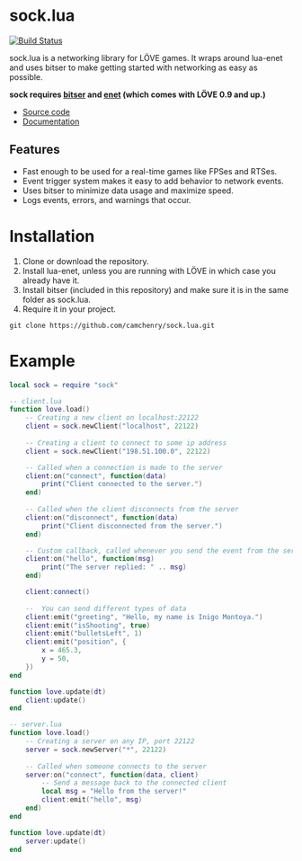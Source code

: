 # sock.lua

[![Build Status](https://travis-ci.org/camchenry/sock.lua.svg?branch=master)](https://travis-ci.org/camchenry/sock.lua)

sock.lua is a networking library for LÖVE games. It wraps around lua-enet
and uses bitser to make getting started with networking as easy as possible.

**sock requires [bitser](https://github.com/gvx/bitser) and [enet](https://github.com/leafo/lua-enet) (which comes with LÖVE 0.9 and up.)**

- [Source code](https://github.com/camchenry/sock.lua)
- [Documentation](http://camchenry.com/sock.lua/)

## Features

- Fast enough to be used for a real-time games like FPSes and RTSes.
- Event trigger system makes it easy to add behavior to network events.
- Uses bitser to minimize data usage and maximize speed.
- Logs events, errors, and warnings that occur.

# Installation

1. Clone or download the repository.
2. Install lua-enet, unless you are running with LÖVE in which case you already have it.
3. Install bitser (included in this repository) and make sure it is in the same folder as sock.lua.
4. Require it in your project.
```
git clone https://github.com/camchenry/sock.lua.git
```

# Example

```lua
local sock = require "sock"

-- client.lua
function love.load()
    -- Creating a new client on localhost:22122
    client = sock.newClient("localhost", 22122)
    
    -- Creating a client to connect to some ip address
    client = sock.newClient("198.51.100.0", 22122)

    -- Called when a connection is made to the server
    client:on("connect", function(data)
        print("Client connected to the server.")
    end)
    
    -- Called when the client disconnects from the server
    client:on("disconnect", function(data)
        print("Client disconnected from the server.")
    end)

    -- Custom callback, called whenever you send the event from the server
    client:on("hello", function(msg)
        print("The server replied: " .. msg)
    end)

    client:connect()
    
    --  You can send different types of data
    client:emit("greeting", "Hello, my name is Inigo Montoya.")
    client:emit("isShooting", true)
    client:emit("bulletsLeft", 1)
    client:emit("position", {
        x = 465.3,
        y = 50,
    })
end

function love.update(dt)
    client:update()
end

-- server.lua
function love.load()
    -- Creating a server on any IP, port 22122
    server = sock.newServer("*", 22122)
    
    -- Called when someone connects to the server
    server:on("connect", function(data, client)
        -- Send a message back to the connected client
        local msg = "Hello from the server!"
        client:emit("hello", msg)
    end)
end

function love.update(dt)
    server:update()
end

```
